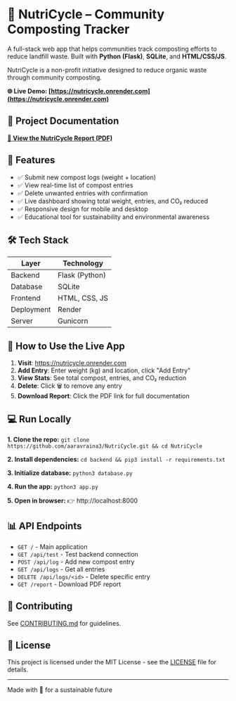# 🌱 NutriCycle – Community Composting Tracker

A full-stack web app that helps communities track composting efforts to reduce landfill waste. Built with **Python (Flask)**, **SQLite**, and **HTML/CSS/JS**.

NutriCycle is a non-profit initiative designed to reduce organic waste through community composting.

**🌐 Live Demo: [https://nutricycle.onrender.com](https://nutricycle.onrender.com)**

## 📄 Project Documentation

**[📄 View the NutriCycle Report (PDF)](https://nutricycle.onrender.com/report)**

## 🧾 Features

- ✅ Submit new compost logs (weight + location)
- ✅ View real-time list of compost entries
- ✅ Delete unwanted entries with confirmation
- ✅ Live dashboard showing total weight, entries, and CO₂ reduced
- ✅ Responsive design for mobile and desktop
- ✅ Educational tool for sustainability and environmental awareness

## 🛠 Tech Stack

| Layer | Technology |
|-------|-----------|
| Backend | Flask (Python) |
| Database | SQLite |
| Frontend | HTML, CSS, JS |
| Deployment | Render |
| Server | Gunicorn |

## 🚀 How to Use the Live App

1. **Visit**: https://nutricycle.onrender.com
2. **Add Entry**: Enter weight (kg) and location, click "Add Entry"
3. **View Stats**: See total compost, entries, and CO₂ reduction
4. **Delete**: Click 🗑️ to remove any entry
5. **Download Report**: Click the PDF link for full documentation

## 💻 Run Locally

**1. Clone the repo:**
`git clone https://github.com/aaravraina3/NutriCycle.git && cd NutriCycle`

**2. Install dependencies:**
`cd backend && pip3 install -r requirements.txt`

**3. Initialize database:**
`python3 database.py`

**4. Run the app:**
`python3 app.py`

**5. Open in browser:**
👉 http://localhost:8000

## 📊 API Endpoints

- `GET /` - Main application
- `GET /api/test` - Test backend connection
- `POST /api/log` - Add new compost entry
- `GET /api/logs` - Get all entries
- `DELETE /api/logs/<id>` - Delete specific entry
- `GET /report` - Download PDF report

## 🤝 Contributing

See [CONTRIBUTING.md](CONTRIBUTING.md) for guidelines.

## 📜 License

This project is licensed under the MIT License - see the [LICENSE](LICENSE) file for details.

---
Made with 💚 for a sustainable future
